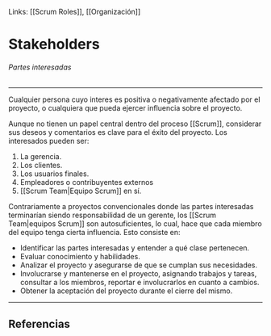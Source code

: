 Links: [[Scrum Roles]], [[Organización]]

# Stakeholders
###### Partes interesadas
---

Cualquier persona cuyo interes es positiva o negativamente afectado por el proyecto, o cualquiera que pueda ejercer influencia sobre el proyecto.

Aunque no tienen un papel central dentro del proceso [[Scrum]], considerar sus deseos y comentarios es clave para el éxito del proyecto. Los interesados pueden ser:
1. La gerencia.
2. Los clientes.
3. Los usuarios finales.
4. Empleadores o contribuyentes externos
5. [[Scrum Team|Equipo Scrum]] en sí.

Contrariamente a proyectos convencionales donde las partes interesadas terminarían siendo responsabilidad de un gerente, los [[Scrum Team|equipos Scrum]] son autosuficientes, lo cual, hace que cada miembro del equipo tenga cierta influencia. Esto consiste en:
- Identificar las partes interesadas y entender a qué clase pertenecen.
- Evaluar conocimiento y habilidades.
- Analizar el proyecto y asegurarse de que se cumplan sus necesidades.
- Involucrarse y mantenerse en el proyecto, asignando trabajos y tareas, consultar a los miembros, reportar e involucrarlos en cuanto a cambios.
- Obtener la aceptación del proyecto durante el cierre del mismo.

---

## Referencias